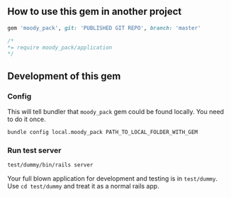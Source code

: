 

## How to use this gem in another project

```ruby
gem 'moody_pack', git: 'PUBLISHED GIT REPO', branch: 'master'
```

```css
/*
*= require moody_pack/application
*/
```

## Development of this gem


### Config

This will tell bundler that `moody_pack` gem could be found locally. You need to do it once.

```bash
bundle config local.moody_pack PATH_TO_LOCAL_FOLDER_WITH_GEM
```

### Run test server

```bash
test/dummy/bin/rails server
```

Your full blown application for development and testing is in `test/dummy`.
Use `cd test/dummy` and treat it as a normal rails app.


